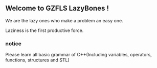 ## Welcome to GZFLS LazyBones !

We are the lazy ones who make a problem an easy one.

Laziness is the first productive force.

### notice

Please learn all basic grammar of C++(Including variables, operators, functions, structures and STL)

